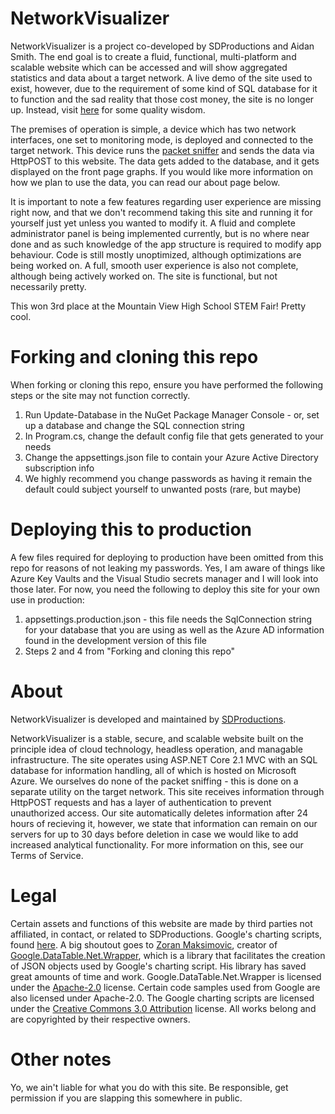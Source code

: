 # NetworkVisualizer
NetworkVisualizer is a project co-developed by SDProductions and Aidan Smith. The end goal is to create a fluid, functional, multi-platform and scalable website which can be accessed and will show aggregated statistics and data about a target network. A live demo of the site used to exist, however, due to the requirement of some kind of SQL database for it to function and the sad reality that those cost money, the site is no longer up. Instead, visit [here](http://wisdomduck.azurewebsites.net) for some quality wisdom.

The premises of operation is simple, a device which has two network interfaces, one set to monitoring mode, is deployed and connected to the target network. This device runs the [packet sniffer](https://github.com/AllDoge/Network-Analyzer-Backend) and sends the data via HttpPOST to this website. The data gets added to the database, and it gets displayed on the front page graphs. If you would like more information on how we plan to use the data, you can read our about page below.

It is important to note a few features regarding user experience are missing right now, and that we don't recommend taking this site and running it for yourself just yet unless you wanted to modify it. A fluid and complete administrator panel is being implemented currently, but is no where near done and as such knowledge of the app structure is required to modify app behaviour. Code is still mostly unoptimized, although optimizations are being worked on. A full, smooth user experience is also not complete, although being actively worked on. The site is functional, but not necessarily pretty.

This won 3rd place at the Mountain View High School STEM Fair! Pretty cool.

# Forking and cloning this repo

When forking or cloning this repo, ensure you have performed the following steps or the site may not function correctly.
1) Run Update-Database in the NuGet Package Manager Console - or, set up a database and change the SQL connection string
2) In Program.cs, change the default config file that gets generated to your needs
3) Change the appsettings.json file to contain your Azure Active Directory subscription info
4) We highly recommend you change passwords as having it remain the default could subject yourself to unwanted posts (rare, but maybe)

# Deploying this to production

A few files required for deploying to production have been omitted from this repo for reasons of not leaking my passwords. Yes, I am aware of things like Azure Key Vaults and the Visual Studio secrets manager and I will look into those later. For now, you need the following to deploy this site for your own use in production:
1) appsettings.production.json - this file needs the SqlConnection string for your database that you are using as well as the Azure AD information found in the development version of this file
2) Steps 2 and 4 from "Forking and cloning this repo"

# About

NetworkVisualizer is developed and maintained by [SDProductions](https://sdproductions.github.io).

NetworkVisualizer is a stable, secure, and scalable website built on the principle idea of cloud technology, headless operation, and managable infrastructure. The site operates using ASP.NET Core 2.1 MVC with an SQL database for information handling, all of which is hosted on Microsoft Azure. We ourselves do none of the packet sniffing - this is done on a separate utility on the target network. This site receives information through HttpPOST requests and has a layer of authentication to prevent unauthorized access. Our site automatically deletes information after 24 hours of recieving it, however, we state that information can remain on our servers for up to 30 days before deletion in case we would like to add increased analytical functionality. For more information on this, see our Terms of Service.

# Legal
Certain assets and functions of this website are made by third parties not affiliated, in contact, or related to SDProductions. Google's charting scripts, found [here](https://developers.google.com/chart/interactive/docs/). A big shoutout goes to [Zoran Maksimovic](https://github.com/zoranmax), creator of [Google.DataTable.Net.Wrapper](https://github.com/zoranmax/GoogleDataTableLib), which is a library that facilitates the creation of JSON objects used by Google's charting script. His library has saved great amounts of time and work. Google.DataTable.Net.Wrapper is licensed under the [Apache-2.0](https://www.apache.org/licenses/LICENSE-2.0.html) license. Certain code samples used from Google are also licensed under Apache-2.0. The Google charting scripts are licensed under the [Creative Commons 3.0 Attribution](https://creativecommons.org/licenses/by/3.0/) license. All works belong and are copyrighted by their respective owners.

# Other notes

Yo, we ain't liable for what you do with this site. Be responsible, get permission if you are slapping this somewhere in public.
